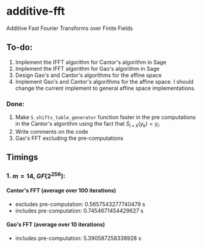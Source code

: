 # additive-fft
Additive Fast Fourier Transforms over Finite Fields

## To-do:
1. Implement the IFFT algorithm for Cantor's algorithm in Sage
1. Implement the IFFT algorithm for Gao's algorithm in Sage 
1. Design Gao's and Cantor's algorithms for the affine space
1. Implement Gao's and Cantor's algorithms for the affine space. I should change the current implement to general affine space implementations.

### Done:
 1. Make `S_shifts_table_generator` function faster in the pre computations in the Cantor's algorithm using the fact that $S_{i+k}(y_k) = y_i$.
 1. Write comments on the code
 1. Gao's FFT excluding the pre-computations


## Timings

### 1. $m = 14, GF(2^{256})$:
#### Cantor's FFT (average over 100 iterations)
- excludes pre-computation: 0.5657543277740479 s
- includes pre-computation: 0.7454671454429627 s
#### Gao's FFT (average over 10 iterations)
- includes pre-computation: 5.390587258338928 s

